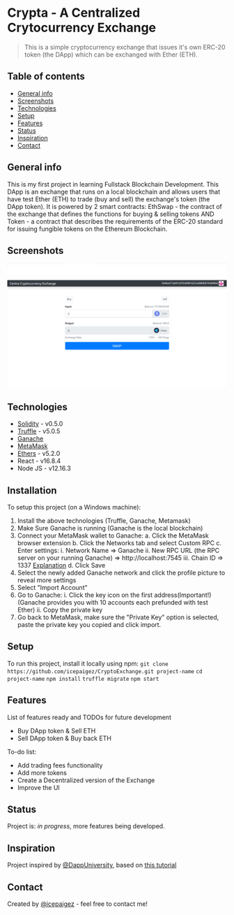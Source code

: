 # Crypta - A Centralized Crytocurrency Exchange
>This is a simple cryptocurrency exchange that issues it's own ERC-20 token (the DApp) which can be exchanged with Ether (ETH).

## Table of contents
* [General info](#general-info)
* [Screenshots](#screenshots)
* [Technologies](#technologies)
* [Setup](#setup)
* [Features](#features)
* [Status](#status)
* [Inspiration](#inspiration)
* [Contact](#contact)

## General info
This is my first project in learning Fullstack Blockchain Development. This DApp is an exchange that runs on a local blockchain and allows users that have test Ether (ETH) to trade (buy and sell) the exchange's token (the DApp token). It is powered by 2 smart contracts: EthSwap - the contract of the exchange that defines the functions for buying & selling tokens AND Token - a contract that describes the requirements of the ERC-20 standard for issuing fungible tokens on the Ethereum Blockchain. 

## Screenshots
![Example screenshot](./img/screenshot.png)

## Technologies
* [Solidity](https://docs.soliditylang.org/en/v0.8.4/) - v0.5.0
* [Truffle](https://www.trufflesuite.com/docs/truffle/getting-started/installation) - v5.0.5
* [Ganache](https://www.trufflesuite.com/ganache) 
* [MetaMask](https://metamask.io/)
* [Ethers](https://docs.ethers.io/v5/getting-started/) - v5.2.0
* React - v16.8.4 
* Node JS - v12.16.3 


## Installation
<!-- Describe how to install / setup your local environement / add link to demo version. -->
To setup this project (on a Windows machine):
1. Install the above technologies (Truffle, Ganache, Metamask)
2. Make Sure Ganache is running (Ganache is the local blockchain)
3. Connect your MetaMask wallet to Ganache:
	a. Click the MetaMask browser extension
	b. Click the Networks tab and select Custom RPC
	c. Enter settings: 
		i.   Network Name => Ganache
		ii.  New RPC URL (the RPC server on your running Ganache) => http://localhost:7545
		iii. Chain ID => 1337 [Explanation](https://ethereum.stackexchange.com/questions/91072/setup-ganache-with-metamask-what-and-where-is-a-chain-id)
	d. Click Save
4. Select the newly added Ganache network and click the profile picture to reveal more settings
5. Select "Import Account"
6. Go to Ganache:
	i.  Click the key icon on the first address(Important!) (Ganache provides you with 10 accounts each prefunded with test Ether)
	ii. Copy the private key
7. Go back to MetaMask, make sure the "Private Key" option is selected, paste the private key you copied and click import.

## Setup
<!-- Show examples of usage: -->
To run this project, install it locally using npm:
`git clone https://github.com/icepaigez/CryptoExchange.git project-name`
`cd project-name`
`npm install`
`truffle migrate`
`npm start`

## Features
List of features ready and TODOs for future development
* Buy DApp token & Sell ETH
* Sell DApp token & Buy back ETH 

To-do list:
* Add trading fees functionality
* Add more tokens
* Create a Decentralized version of the Exchange
* Improve the UI

## Status
Project is: _in progress_, more features being developed.

## Inspiration
Project inspired by [@DappUniversity](https://twitter.com/DappUniversity), based on [this tutorial](https://www.youtube.com/watch?v=99pYGpTWcXM&t=1584s)

## Contact
Created by [@icepaigez](https://twitter.com/icepaigez) - feel free to contact me!